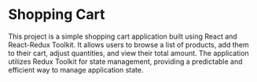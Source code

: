 # Shopping Cart
This project is a simple shopping cart application built using React and React-Redux Toolkit. It allows users to browse a list of products, add them to their cart, adjust quantities, and view their total amount. The application utilizes Redux Toolkit for state management, providing a predictable and efficient way to manage application state.
